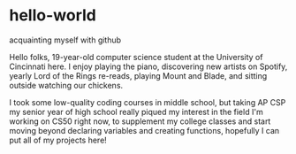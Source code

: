 # hello-world
acquainting myself with github

Hello folks, 19-year-old computer science student at the University of Cincinnati here.
I enjoy playing the piano, discovering new artists on Spotify, yearly Lord of the Rings re-reads, playing Mount and Blade, and sitting outside watching our chickens.

I took some low-quality coding courses in middle school, but taking AP CSP my senior year of high school really piqued my interest in the field
I'm working on CS50 right now, to supplement my college classes and start moving beyond declaring variables and creating functions, hopefully I can put all of my projects here!
